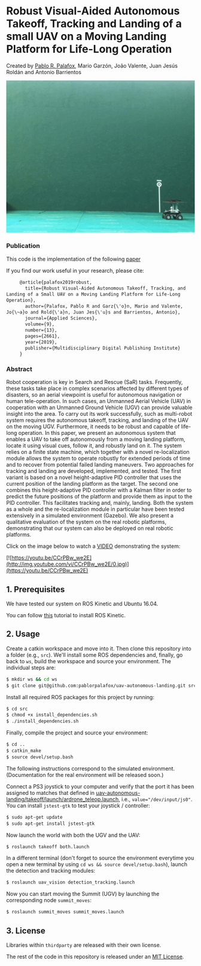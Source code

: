 # Robust Visual-Aided Autonomous Takeoff, Tracking and Landing of a small UAV on a Moving Landing Platform for Life-Long Operation

Created by [Pablo R. Palafox](https://pablorpalafox.github.io/), Mario Garzón, João Valente, Juan Jesús Roldán and Antonio Barrientos

<p align="center">
  <img src="/docs/landing.gif" alt="">
</p>

### Publication
This code is the implementation of the following [paper](https://www.mdpi.com/2076-3417/9/13/2661)

If you find our work useful in your research, please cite:

         @article{palafox2019robust,
           title={Robust Visual-Aided Autonomous Takeoff, Tracking, and Landing of a Small UAV on a Moving Landing Platform for Life-Long Operation},
           author={Palafox, Pablo R and Garz{\'o}n, Mario and Valente, Jo{\~a}o and Rold{\'a}n, Juan Jes{\'u}s and Barrientos, Antonio},
           journal={Applied Sciences},
           volume={9},
           number={13},
           pages={2661},
           year={2019},
           publisher={Multidisciplinary Digital Publishing Institute}
         }
   
### Abstract
Robot cooperation is key in Search and Rescue (SaR) tasks. Frequently, these tasks take place in complex scenarios affected by different types of disasters, so an aerial viewpoint is useful for autonomous navigation or human tele-operation. In such cases, an Unmanned Aerial Vehicle (UAV) in cooperation with an Unmanned Ground Vehicle (UGV) can provide valuable insight into the area. To carry out its work successfully, such as multi-robot system requires the autonomous takeoff, tracking, and landing of the UAV on the moving UGV. Furthermore, it needs to be robust and capable of life-long operation. In this paper, we present an autonomous system that enables a UAV to take off autonomously from a moving landing platform, locate it using visual cues, follow it, and robustly land on it. The system relies on a finite state machine, which together with a novel re-localization module allows the system to operate robustly for extended periods of time and to recover from potential failed landing maneuvers. Two approaches for tracking and landing are developed, implemented, and tested. The first variant is based on a novel height-adaptive PID controller that uses the current position of the landing platform as the target. The second one combines this height-adaptive PID controller with a Kalman filter in order to predict the future positions of the platform and provide them as input to the PID controller. This facilitates tracking and, mainly, landing. Both the system as a whole and the re-localization module in particular have been tested extensively in a simulated environment (Gazebo). We also present a qualitative evaluation of the system on the real robotic platforms, demonstrating that our system can also be deployed on real robotic platforms.


Click on the image below to watch a [VIDEO](https://youtu.be/CCrPBw_we2E) demonstrating the system:

[![https://youtu.be/CCrPBw_we2E](http://img.youtube.com/vi/CCrPBw_we2E/0.jpg)](https://youtu.be/CCrPBw_we2E)


## 1. Prerequisites

We have tested our system on ROS Kinetic and Ubuntu 16.04.

You can follow [this](http://wiki.ros.org/kinetic/Installation/Ubuntu) tutorial to install ROS Kinetic.


## 2. Usage

Create a catkin workspace and move into it. Then clone this repository into a folder (e.g., `src`). We'll install some ROS dependencies and, finally, go back to `ws`, build the workspace and source your environment. The individual steps are:

```bash
$ mkdir ws && cd ws
$ git clone git@github.com:pablorpalafox/uav-autonomous-landing.git src
```

Install all required ROS packages for this project by running:

```bash
$ cd src
$ chmod +x install_dependencies.sh
$ ./install_dependencies.sh
```

Finally, compile the project and source your environment:

```bash
$ cd ..
$ catkin_make
$ source devel/setup.bash
```

The following instructions correspond to the simulated environment. (Documentation for the real environment will be released soon.)

Connect a PS3 joystick to your computer and verify that the port it has been assigned to matches that defined in [uav-autonomous-landing/takeoff/launch/ardrone_teleop.launch](takeoff/launch/ardrone_teleop.launch), i.e., `value="/dev/input/js0"`. You can install `jstest-gtk` to test your joystick / controller:

```bash
$ sudo apt-get update
$ sudo apt-get install jstest-gtk
```

Now launch the world with both the UGV and the UAV:

```bash
$ roslaunch takeoff both.launch
```

In a different terminal (don't forget to source the environment everytime you open a new terminal by using `cd ws && source devel/setup.bash`), launch the detection and tracking modules:

```bash
$ roslaunch uav_vision detection_tracking.launch
```

Now you can start moving the Summit (UGV) by launching the corresponding node `summit_moves`:

```bash
$ roslaunch summit_moves summit_moves.launch
```

### 

## 3. License

Libraries within `thirdparty` are released with their own license.

The rest of the code in this repository is released under an [MIT License](LICENSE). 
